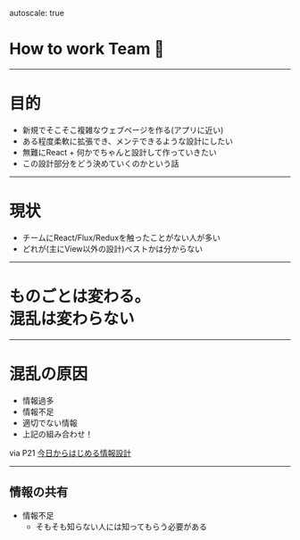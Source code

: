 autoscale: true

# How to work Team :balloon:

----

# 目的

- 新規でそこそこ複雑なウェブページを作る(アプリに近い)
- ある程度柔軟に拡張でき、メンテできるような設計にしたい
- 無難にReact + 何かでちゃんと設計して作っていきたい
- この設計部分をどう決めていくのかという話

----

# 現状

- チームにReact/Flux/Reduxを触ったことがない人が多い
- どれが(主にView以外の設計)ベストかは分からない

----

# ものごとは変わる。<br>混乱は変わらない

----

# 混乱の原因

- 情報過多
- 情報不足
- 適切でない情報
- 上記の組み合わせ！

via P21 [今日からはじめる情報設計](http://www.amazon.co.jp/dp/4802510012/ "今日からはじめる情報設計")

-----

## 情報の共有

- 情報不足 
	- そもそも知らない人には知ってもらう必要がある